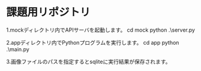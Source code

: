 # 課題用リポジトリ

1.mockディレクトリ内でAPIサーバを起動します。
cd mock
python .\server.py

2.appディレクトリ内でPythonプログラムを実行します。
cd app
python .\main.py

3.画像ファイルのパスを指定するとsqliteに実行結果が保存されます。
